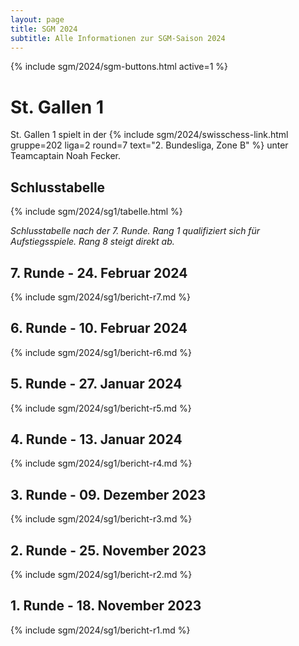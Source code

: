 ```yaml
---
layout: page
title: SGM 2024
subtitle: Alle Informationen zur SGM-Saison 2024
---
```


{% include sgm/2024/sgm-buttons.html active=1 %}

# St. Gallen 1

St. Gallen 1 spielt in der
{% include sgm/2024/swisschess-link.html gruppe=202 liga=2 round=7 text="2. Bundesliga, Zone B" %}
unter Teamcaptain Noah Fecker.

## Schlusstabelle

{% include sgm/2024/sg1/tabelle.html %}

_Schlusstabelle nach der 7. Runde. Rang 1 qualifiziert sich für Aufstiegsspiele. Rang 8 steigt direkt ab._

## 7. Runde - 24. Februar 2024

{% include sgm/2024/sg1/bericht-r7.md %}

## 6. Runde - 10. Februar 2024

{% include sgm/2024/sg1/bericht-r6.md %}

## 5. Runde - 27. Januar 2024

{% include sgm/2024/sg1/bericht-r5.md %}

## 4. Runde - 13. Januar 2024

{% include sgm/2024/sg1/bericht-r4.md %}

## 3. Runde - 09. Dezember 2023

{% include sgm/2024/sg1/bericht-r3.md %}

## 2. Runde - 25. November 2023

{% include sgm/2024/sg1/bericht-r2.md %}

## 1. Runde - 18. November 2023

{% include sgm/2024/sg1/bericht-r1.md %}

<style>
table th, table td:nth-of-type(4) {
    white-space: nowrap;
}
</style>

